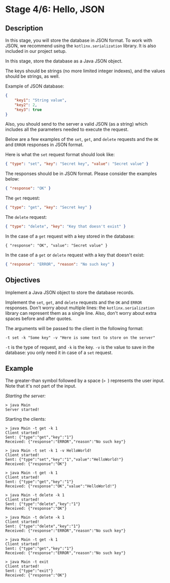 # Stage 4/6: Hello, JSON
## Description
In this stage, you will store the database in JSON format. To work with JSON, we recommend using the `kotlinx.serialization` library. It is also included in our project setup.

In this stage, store the database as a Java JSON object.

The keys should be strings (no more limited integer indexes), and the values should be strings, as well.

Example of JSON database:
```json
{
    "key1": "String value",
    "key2": 2,
    "key3": true
}
```

Also, you should send to the server a valid JSON (as a string) which includes all the parameters needed to execute the request.

Below are a few examples of the `set`, `get`, and `delete` requests and the `OK` and `ERROR` responses in JSON format.

Here is what the `set` request format should look like:
```json
{ "type": "set", "key": "Secret key", "value": "Secret value" }
```
The responses should be in JSON format. Please consider the examples below:
```json
{ "response": "OK" }
```

The `get` request:
```json
{ "type": "get", "key": "Secret key" }
```

The `delete` request:
```json
{ "type": "delete", "key": "Key that doesn't exist" }
```

In the case of a `get` request with a key stored in the database:
```
{ "response": "OK", "value": "Secret value" }

```

In the case of a `get` or `delete` request with a key that doesn't exist:
```json
{ "response": "ERROR", "reason": "No such key" }

```

## Objectives
Implement a Java JSON object to store the database records.

Implement the `set`, `get`, and `delete` requests and the `OK` and `ERROR` responses. Don't worry about multiple lines: the `kotlinx.serialization` library can represent them as a single line. Also, don't worry about extra spaces before and after quotes.

The arguments will be passed to the client in the following format:
```
-t set -k "Some key" -v "Here is some text to store on the server"
```
`-t` is the type of request, and `-k` is the key. `-v` is the value to save in the database: you only need it in case of a `set` request.

## Example
The greater-than symbol followed by a space (`> `) represents the user input. Note that it's not part of the input.

<i>Starting the server:</i>
```
> java Main
Server started!
```

Starting the clients:
```
> java Main -t get -k 1
Client started!
Sent: {"type":"get","key":"1"}
Received: {"response":"ERROR","reason":"No such key"}
```
```
> java Main -t set -k 1 -v HelloWorld!
Client started!
Sent: {"type":"set","key":"1","value":"HelloWorld!"}
Received: {"response":"OK"}
```
```
> java Main -t get -k 1
Client started!
Sent: {"type":"get","key":"1"}
Received: {"response":"OK","value":"HelloWorld!"}
```
```
> java Main -t delete -k 1
Client started!
Sent: {"type":"delete","key":"1"}
Received: {"response":"OK"}
```
```
> java Main -t delete -k 1
Client started!
Sent: {"type":"delete","key":"1"}
Received: {"response":"ERROR","reason":"No such key"}
```
```
> java Main -t get -k 1
Client started!
Sent: {"type":"get","key":"1"}
Received: {"response":"ERROR","reason":"No such key"}
```
```
> java Main -t exit
Client started!
Sent: {"type":"exit"}
Received: {"response":"OK"}
```
